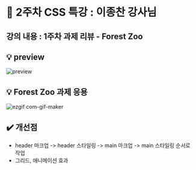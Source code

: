 
# 🧚 2주차 CSS 특강 : 이종찬 강사님 

##  강의 내용 : 1주차 과제 리뷰 - Forest Zoo

## 💡 preview
![preview](https://user-images.githubusercontent.com/112460430/189600189-0ef21c1e-dab8-4edf-b84a-fdab4492c58a.png)


## 💡 Forest Zoo 과제 응용
![ezgif com-gif-maker](https://user-images.githubusercontent.com/112460430/189598996-709160e3-6a74-4b05-9d07-3869dac90bc6.gif)


## ✔️ 개선점

- header 마크업 ->  header 스타일링 ->  main 마크업 -> main 스타일링 순서로 작업
- 그리드, 애니메이션 효과

<br>

